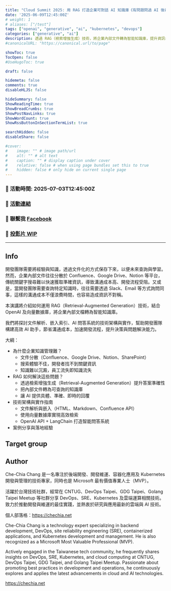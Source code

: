 ```yaml
---
title: "Cloud Summit 2025: 用 RAG 打造企業可對話 AI 知識庫《有問題問過 AI 後再來問我》"
date: '2025-06-09T12:45:00Z'
# weight: 1
# aliases: ["/test"]
tags: ["openai", "generative", "ai", "kubernetes", "devops"]
categories: ["generative", "ai"]
description: 透過 RAG（檢索增強生成）技術，將企業內部文件轉為智能知識庫，提升資訊檢索與決策效率。本演講將探討 RAG 應用、技術架構與落地實踐，幫助開發團隊與企業更高效利用內部知識。企業內部文件往往分散於 Confluence、Google Drive、Notion 等平台，傳統關鍵字搜尋難以快速獲取準確資訊，導致溝通成本高、開發流程受阻。本演講將介紹如何運用 RAG（Retrieval-Augmented Generation）技術，結合 OpenAI 及向量數據庫，將企業內部文檔轉為智能知識庫。我們將探討文件解析、嵌入索引、AI 問答系統的技術架構與實作，幫助開發團隊構建高效 AI 助手，節省溝通成本，加速開發流程，提升決策與問題解決能力
#canonicalURL: "https://canonical.url/to/page"

showToc: true
TocOpen: false
#UseHugoToc: true

draft: false

hidemeta: false
comments: true
disableHLJS: false

hideSummary: false
ShowReadingTime: true
ShowBreadCrumbs: true
ShowPostNavLinks: true
ShowWordCount: true
ShowRssButtonInSectionTermList: true

searchHidden: false
disableShare: false

#cover:
#    image: "" # image path/url
#    alt: "" # alt text
#    caption: "" # display caption under cover
#    relative: false # when using page bundles set this to true
#    hidden: false # only hide on current single page
---
```


### 📅 活動時間: 2025-07-03T12:45:00Z
### 🔗 [活動連結](https://cloudsummit.ithome.com.tw/2025/session-page/3668)
### 📘 聯繫我 [Facebook](https://www.facebook.com/engineer.from.scratch)
### 📑 [投影片 WIP](../../slides/2025-07-02-cloud-summit-rag/)

---

## Info

開發團隊需要將經驗與知識，透過文件化的方式保存下來，以便未來查詢與學習。然而，企業內部文件往往分散於 Confluence、Google Drive、Notion 等平台，傳統關鍵字搜尋難以快速獲取準確資訊，導致溝通成本高、開發流程受阻。又或是，當開發團隊需要查詢特定知識時，往往需要透過 Slack、Email 等方式詢問同事，這樣的溝通成本不僅浪費時間，也容易造成資訊不對稱。

本演講將介紹如何運用 RAG（Retrieval-Augmented Generation）技術，結合 OpenAI 及向量數據庫，將企業內部文檔轉為智能知識庫。

我們將探討文件解析、嵌入索引、AI 問答系統的技術架構與實作，幫助開發團隊構建高效 AI 助手，節省溝通成本，加速開發流程，提升決策與問題解決能力。

大綱：
- 為什麼企業知識管理難？
  - 文件分散（Confluence、Google Drive、Notion、SharePoint）
  - 搜索體驗不佳，開發者找不到關鍵資訊
  - 知識難以沉澱，員工流失即知識流失
- RAG 如何解決這些問題？
  - 透過檢索增強生成（Retrieval-Augmented Generation）提升答案準確性
  - 把內部文件轉為可查詢的知識庫
  - 讓 AI 提供具體、準確、即時的回覆
- 技術架構與實作指南
  - 文件解析與嵌入（HTML、Markdown、Confluence API）
  - 使用向量數據庫實現高效檢索
  - OpenAI API + LangChain 打造智能問答系統
- 案例分享與落地經驗

## Target group

## Author

Che-Chia Chang 是一名專注於後端開發、開發維運、容器化應用及 Kubernetes 開發與管理的技術專家，同時也是 Microsoft 最有價值專業人士（MVP）。

活躍於台灣技術社群，經常在 CNTUG、DevOps Taipei、GDG Taipei、Golang Taipei Meetup 等社群分享 DevOps、SRE、Kubernetes 及雲端運算相關技術。致力於推動開發與維運的最佳實踐，並熱衷於研究與應用最新的雲端與 AI 技術。

個人部落格：https://chechia.net

Che-Chia Chang is a technology expert specializing in backend development, DevOps, site reliability engineering (SRE), containerized applications, and Kubernetes development and management. He is also recognized as a Microsoft Most Valuable Professional (MVP).

Actively engaged in the Taiwanese tech community, he frequently shares insights on DevOps, SRE, Kubernetes, and cloud computing at CNTUG, DevOps Taipei, GDG Taipei, and Golang Taipei Meetup. Passionate about promoting best practices in development and operations, he continuously explores and applies the latest advancements in cloud and AI technologies.

https://chechia.net
